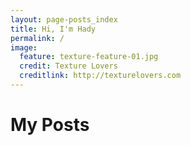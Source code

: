 ```yaml
---
layout: page-posts_index
title: Hi, I'm Hady
permalink: /
image:
  feature: texture-feature-01.jpg
  credit: Texture Lovers
  creditlink: http://texturelovers.com
---
```

<div class="title">
    <h1 itemprop="name" name="title" class="post-title post-title-is-page">
        My Posts
    </h1>
</div>